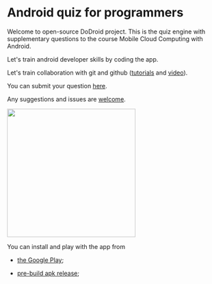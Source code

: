 # Android quiz for programmers

Welcome to open-source DoDroid project. This is the quiz engine with supplementary questions to the course Mobile Cloud Computing with Android.

Let's train android developer skills by coding the app.

Let's train collaboration with git and github ([tutorials](https://guides.github.com/) and [video](https://www.youtube.com/user/GitHubGuides)).

You can submit your question [here](https://docs.google.com/forms/d/12t_k5dga6CPrpOeP0kb1L9JexUK8PyRJNTRHlU9t24I/viewform?usp=send_form).

Any suggestions and issues are [welcome](https://github.com/mgolokhov/dodroid/issues).

<img src=https://cloud.githubusercontent.com/assets/294512/15977883/a5752c52-2f63-11e6-9c4e-d7b93a819724.gif width=300/>

You can install and play with the app from 

* [the Google Play](https://play.google.com/store/apps/details?id=doit.study.droid&hl=en);

* [pre-build apk release](https://github.com/mgolokhov/dodroid/releases);


